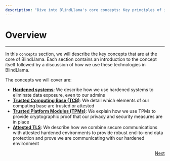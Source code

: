 ```yaml
---
description: "Dive into BlindLlama's core concepts: Key principles of its architecture and security measures."
---
```


# Overview
________________________________________________________

In this `concepts` section, we will describe the key concepts that are at the core of BlindLlama. Each section contains an introduction to the concept itself followed by a discussion of how we use these technologies in BlindLlama.

The concepts we will cover are:

+ [**Hardened systems**](./hardened-systems.md): We describe how we use hardened systems to eliminate data exposure, even to our admins
+ [**Trusted Computing Base (TCB)**](./TCB.md): We detail which elements of our computing base are trusted or attested
+ [**Trusted Platform Modules (TPMs)**](./TPMs.md): We explain how we use TPMs to provide cryptographic proof that our privacy and security measures are in place
+ [**Attested TLS**](./TPMs.md): We describe how we combine secure communications with attested hardened environments to provide robust end-to-end data protection and prove we are communicating with our hardened environment

<div style="text-align: right;">
  <a href="../hardened-systems" class="btn">Next</a>
</div>